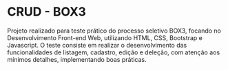 # CRUD - BOX3

Projeto realizado para teste prático do processo seletivo BOX3, focando no Desenvolvimento Front-end Web, utilizando HTML, CSS, Bootstrap e Javascript.
O teste consiste em realizar o desenvolvimento das funcionalidades de listagem, cadastro, edição e deleção, com atenção aos mínimos detalhes, implementando boas práticas.
